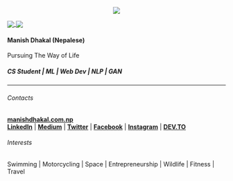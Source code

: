 <p align="center"> 
 <img src="https://profile-counter.glitch.me/manishdhakal/count.svg"/>
</p>

<a href="https://github.com/manishdhakal">
  <img align="center" src="https://github-readme-stats-teal.vercel.app/api?username=manishdhakal&show_icons=truet&include_all_commits=True&hide=contribs"/>
</a>

<a href="https://github.com/manishdhakal">
  <img align="center" src="https://github-readme-stats-teal.vercel.app/api/top-langs/?username=manishdhakal&layout=compact" />
</a>

#### Manish Dhakal (Nepalese)
Pursuing The Way of Life
##### CS Student | ML | Web Dev | NLP | GAN
----
###### Contacts
[**manishdhakal.com.np**](https://manishdhakal.com.np)
<br/>
[**LinkedIn**](https://www.linkedin.com/in/manishdhakal521/) |  [**Medium**](https://medium.com/@manishdhakal) | [**Twitter**](https://twitter.com/mns_dkl)  | [**Facebook**](https://www.facebook.com/manish.dhakal2/) | [**Instagram**](https://www.instagram.com/the_manish.dhakal/) | 
[**DEV.TO**](https://dev.to/manishdhakal)

###### Interests
Swimming | Motorcycling | Space | Entrepreneurship | Wildlife | Fitness | Travel
